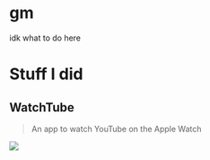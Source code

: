 # gm

idk what to do here

# Stuff I did
## WatchTube
> An app to watch YouTube on the Apple Watch
<a href="https://apps.apple.com/us/app/watchtube/id1599884909">
  <img src="https://developer.apple.com/assets/elements/badges/download-on-the-app-store.svg">
</a>
